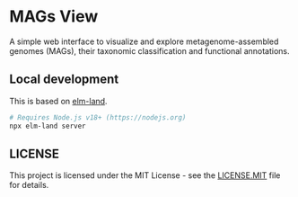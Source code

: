 # MAGs View

A simple web interface to visualize and explore metagenome-assembled genomes (MAGs), their taxonomic classification and functional annotations.

## Local development

This is based on [elm-land](https://elm-lang.org/).

```bash
# Requires Node.js v18+ (https://nodejs.org)
npx elm-land server
```


## LICENSE

This project is licensed under the MIT License - see the [LICENSE.MIT](LICENSE.MIT) file for details.


